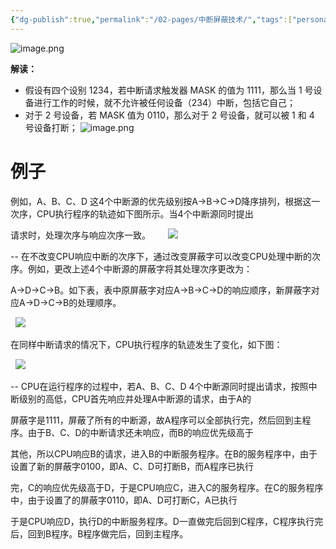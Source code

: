```yaml
---
{"dg-publish":true,"permalink":"/02-pages/中断屏蔽技术/","tags":["personal/blog","计算机组成原理","概念"]}
---
```



![image.png](https://yelanyanyu-img-bed.oss-cn-hangzhou.aliyuncs.com/img/blog/2024/07/20240711195048.png)

**解读：**
+ 假设有四个设别 1234，若中断请求触发器 MASK 的值为 1111，那么当 1 号设备进行工作的时候，就不允许被任何设备（234）中断，包括它自己；
+ 对于 2 号设备，若 MASK 值为 0110，那么对于 2 号设备，就可以被 1 和 4 号设备打断；
![image.png](https://yelanyanyu-img-bed.oss-cn-hangzhou.aliyuncs.com/img/blog/2024/07/20240711195043.png)
# 例子
例如，A、B、C、D 这4个中断源的优先级别按A->B->C->D降序排列，根据这一次序，CPU执行程序的轨迹如下图所示。当4个中断源同时提出

请求时，处理次序与响应次序一致。
      ![](https://img-blog.csdn.net/20161220173617457)

-- 在不改变CPU响应中断的次序下，通过改变屏蔽字可以改变CPU处理中断的次序。例如，更改上述4个中断源的屏蔽字将其处理次序更改为：

A->D->C->B。如下表，表中原屏蔽字对应A->B->C->D的响应顺序，新屏蔽字对应A->D->C->B的处理顺序。

  ![](https://img-blog.csdn.net/20161220174234891)

在同样中断请求的情况下，CPU执行程序的轨迹发生了变化，如下图：

  ![](https://img-blog.csdn.net/20161220174408659)

-- CPU在运行程序的过程中，若A、B、C、D 4个中断源同时提出请求，按照中断级别的高低，CPU首先响应并处理A中断源的请求，由于A的

屏蔽字是1111，屏蔽了所有的中断源，故A程序可以全部执行完，然后回到主程序。由于B、C、D的中断请求还未响应，而B的响应优先级高于

其他，所以CPU响应B的请求，进入B的中断服务程序。在B的服务程序中，由于设置了新的屏蔽字0100，即A、C、D可打断B，而A程序已执行

完，C的响应优先级高于D，于是CPU响应C，进入C的服务程序。在C的服务程序中，由于设置了的屏蔽字0110，即A、D可打断C，A已执行

于是CPU响应D，执行D的中断服务程序。D一直做完后回到C程序，C程序执行完后，回到B程序。B程序做完后，回到主程序。